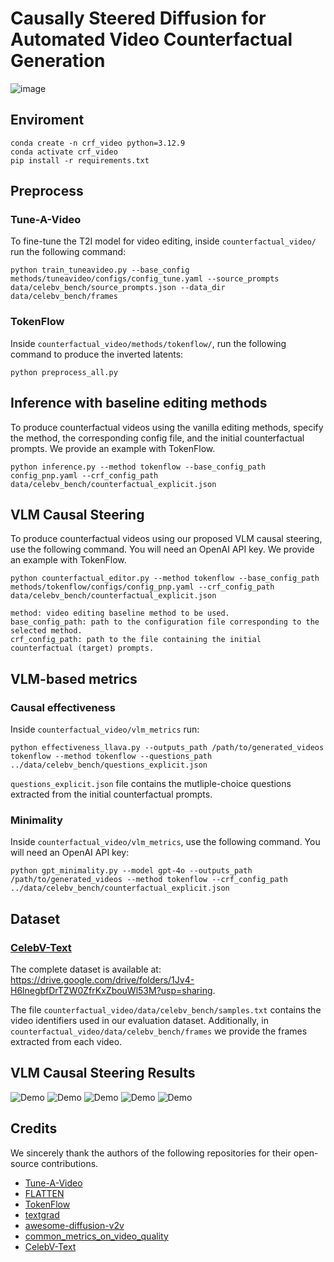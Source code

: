 # Causally Steered Diffusion for Automated Video Counterfactual Generation
![image](https://github.com/user-attachments/assets/6a39e84b-c751-4ed3-b444-233981f49c42)


## Enviroment
```
conda create -n crf_video python=3.12.9
conda activate crf_video
pip install -r requirements.txt
```
## Preprocess
### Tune-A-Video
To fine-tune the T2I model for video editing, inside `counterfactual_video/` run the following command:
```
python train_tuneavideo.py --base_config methods/tuneavideo/configs/config_tune.yaml --source_prompts data/celebv_bench/source_prompts.json --data_dir data/celebv_bench/frames
```
### TokenFlow
Inside `counterfactual_video/methods/tokenflow/`, run the following command to produce the inverted latents:
```
python preprocess_all.py 
```

## Inference with baseline editing methods
To produce counterfactual videos using the vanilla editing methods, specify the method, the corresponding config file, and the initial counterfactual prompts. We provide an example with TokenFlow.
```
python inference.py --method tokenflow --base_config_path config_pnp.yaml --crf_config_path data/celebv_bench/counterfactual_explicit.json
```

## VLM Causal Steering
To produce counterfactual videos using our proposed VLM causal steering, use the following command. You will need an OpenAI API key.
We provide an example with TokenFlow.
```
python counterfactual_editor.py --method tokenflow --base_config_path methods/tokenflow/configs/config_pnp.yaml --crf_config_path data/celebv_bench/counterfactual_explicit.json
```

```
method: video editing baseline method to be used.
base_config_path: path to the configuration file corresponding to the selected method.
crf_config_path: path to the file containing the initial counterfactual (target) prompts.
```
## VLM-based metrics
### Causal effectiveness
Inside `counterfactual_video/vlm_metrics` run:
```
python effectiveness_llava.py --outputs_path /path/to/generated_videos tokenflow --method tokenflow --questions_path ../data/celebv_bench/questions_explicit.json
```
`questions_explicit.json` file contains the mutliple-choice questions extracted from the initial counterfactual prompts.

### Minimality
Inside `counterfactual_video/vlm_metrics`,  use the following command. You will need an OpenAI API key:
```
python gpt_minimality.py --model gpt-4o --outputs_path /path/to/generated_videos --method tokenflow --crf_config_path ../data/celebv_bench/counterfactual_explicit.json
```

## Dataset
###  [CelebV-Text](https://github.com/CelebV-Text/CelebV-Text)
The complete dataset is available at: https://drive.google.com/drive/folders/1Jv4-H6lnegbfDrTZW0ZfrKxZbouWl53M?usp=sharing.

The file `counterfactual_video/data/celebv_bench/samples.txt` contains the video identifiers used in our evaluation dataset. Additionally, in `counterfactual_video/data/celebv_bench/frames` we provide the frames extracted from each video.

## VLM Causal Steering Results
![Demo](docs/static/images/fig1/1F5naBzNfi8_0_0.gif) ![Demo](docs/static/images/fig1/aGRVuZHstlU_0_0.gif)  ![Demo](docs/static/images/tokenflow/vMkIT1SycG8_14_1.gif) 
![Demo](docs/static/images/flatten/0xtFFvocggE_6_0.gif) ![Demo](docs/static/images/flatten/-_zyvfId578_12_1.gif) 


## Credits
We sincerely thank the authors of the following repositories for their open-source contributions.
*  [Tune-A-Video](https://github.com/showlab/Tune-A-Video/tree/main)
*  [FLATTEN](https://github.com/yrcong/flatten/tree/main)
*  [TokenFlow](https://github.com/omerbt/TokenFlow)
*  [textgrad](https://github.com/zou-group/textgrad/tree/main)
*  [awesome-diffusion-v2v](https://github.com/wenhao728/awesome-diffusion-v2v)
*  [common_metrics_on_video_quality](https://github.com/JunyaoHu/common_metrics_on_video_quality)
*  [CelebV-Text](https://github.com/CelebV-Text/CelebV-Text)
